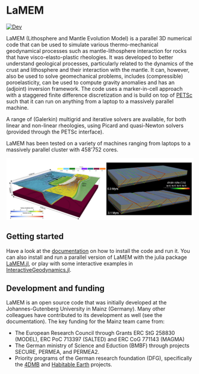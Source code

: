 # LaMEM
[![Dev](https://img.shields.io/badge/docs-dev-blue.svg)](https://unimainzgeo.github.io/LaMEM/dev)

LaMEM (Lithosphere and Mantle Evolution Model) is a parallel 3D numerical code that can be used to simulate various thermo-mechanical 
geodynamical processes such as mantle-lithosphere interaction for rocks 
that have visco-elasto-plastic rheologies. It was developed to better understand geological 
processes, particularly related to the dynamics of the crust and  lithosphere and their 
interaction with the mantle. It can, however, also be used to solve geomechanical problems, includes (compressible) poroelasticity, can be used to compute gravity anomalies and has an (adjoint) inversion framework. The code uses a marker-in-cell approach with a staggered finite difference discretization and is build on top of [PETSc](https://petsc.org) such that it can run on anything from a laptop to a massively parallel machine. 

A range of (Galerkin) multigrid and iterative solvers are 
available, for both linear and non-linear rheologies, using Picard and 
quasi-Newton solvers (provided through the PETSc interface).

LaMEM has been tested on a variety of machines ranging from laptops to a massively parallel cluster with 458'752 cores.

 ![Getting Started](./docs/src/assets/img/LaMEM_overview.png)

## Getting started

Have a look at the [documentation](https://unimainzgeo.github.io/LaMEM/dev) on how to install the code and run it. 
You can also install and run a parallel version of LaMEM with the julia package [LaMEM.jl](https://github.com/JuliaGeodynamics/LaMEM.jl), or play with some interactive examples in [InteractiveGeodynamics.jl](https://github.com/JuliaGeodynamics/InteractiveGeodynamics.jl).

## Development and funding
LaMEM is an open source code that was initially developed at the Johannes-Gutenberg University in Mainz (Germany). Many other colleagues have contributed to its development as well (see the documentation).
The key funding for the Mainz team came from:
- The European Research Council through Grants ERC StG 258830 (MODEL), ERC PoC 713397 (SALTED) and ERC CoG 771143 (MAGMA)
- The German ministry of Science and Eduction (BMBF) through projects SECURE, PERMEA, and PERMEA2.
- Priority programs of the German research foundation (DFG), specifically the [4DMB](http://www.spp-mountainbuilding.de) and [Habitable Earth](https://habitableearth.uni-koeln.de) projects. 
   
